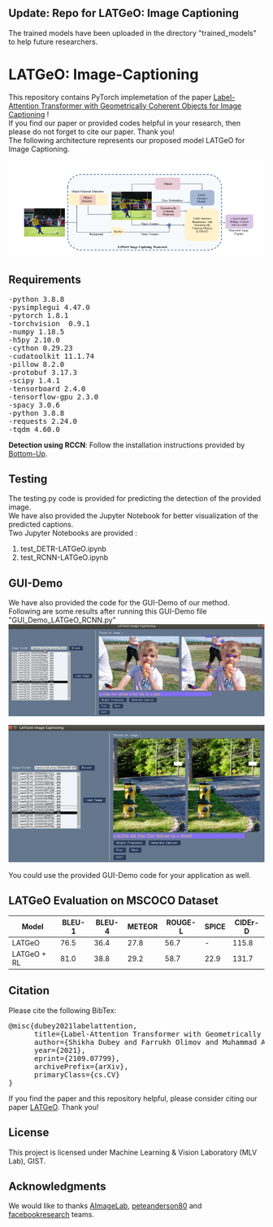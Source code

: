 ## Update: Repo for LATGeO: Image Captioning
The trained models have been uploaded in the directory "trained_models" to help future researchers.

# LATGeO: Image-Captioning
This repository contains PyTorch implemetation of the paper [Label-Attention Transformer with Geometrically Coherent Objects for Image Captioning](https://arxiv.org/pdf/2109.07799.pdf) ! \
If you find our paper or provided codes helpful in your research, then please do not forget to cite our paper. Thank you! \
The following architecture represents our proposed model LATGeO for Image Captioning. 

![alt text](https://github.com/shikha-gist/Image-Captioning/blob/main/caption_model/figure/arch.png)

## Requirements
<pre>
-python 3.8.8  
-pysimplegui 4.47.0
-pytorch 1.8.1
-torchvision  0.9.1
-numpy 1.18.5
-h5py 2.10.0 
-cython 0.29.23
-cudatoolkit 11.1.74
-pillow 8.2.0
-protobuf 3.17.3
-scipy 1.4.1
-tensorboard 2.4.0
-tensorflow-gpu 2.3.0
-spacy 3.0.6 
-python 3.8.8
-requests 2.24.0
-tqdm 4.60.0 
</pre>
**Detection using RCCN**: Follow the installation instructions provided by [Bottom-Up](https://github.com/peteanderson80/bottom-up-attention).
## Testing
The testing.py code is provided for predicting the detection of the provided image. \
We have also provided the Jupyter Notebook for better visualization of the predicted captions.\
Two Jupyter Notebooks are provided :
1. test_DETR-LATGeO.ipynb
2. test_RCNN-LATGeO.ipynb


## GUI-Demo
We have also provided the code for the GUI-Demo of our method.\
Following are some results after running this GUI-Demo file "GUI_Demo_LATGeO_RCNN.py"
![alt text](https://github.com/shikha-gist/Image-Captioning/blob/main/GUI_Demo_Results/demo6.png)

![alt text](https://github.com/shikha-gist/Image-Captioning/blob/main/GUI_Demo_Results/demo1.png)

You could use the provided GUI-Demo code for your application as well.


## LATGeO Evaluation on MSCOCO Dataset
Model | BLEU-1 | BLEU-4 | METEOR | ROUGE-L | SPICE | CIDEr-D 
--- | --- | --- | --- |--- |--- |--- 
LATGeO | 76.5 | 36.4 | 27.8 | 56.7 | - | 115.8
LATGeO + RL | 81.0 | 38.8 | 29.2 | 58.7 | 22.9 | 131.7 




## Citation
Please cite the following BibTex: 
<pre>
@misc{dubey2021labelattention, 
      title={Label-Attention Transformer with Geometrically Coherent Objects for Image Captioning}, 
      author={Shikha Dubey and Farrukh Olimov and Muhammad Aasim Rafique and Joonmo Kim and Moongu Jeon}, 
      year={2021}, 
      eprint={2109.07799}, 
      archivePrefix={arXiv}, 
      primaryClass={cs.CV} 
}
</pre>
If you find the paper and this repository helpful, please consider citing our paper [LATGeO](https://arxiv.org/pdf/2109.07799.pdf). Thank you!


## License
This project is licensed under Machine Learning & Vision Laboratory (MLV Lab), GIST. 


## Acknowledgments
We would like to thanks [AImageLab](https://github.com/aimagelab/meshed-memory-transformer), [peteanderson80](https://github.com/peteanderson80/bottom-up-attention) and [facebookresearch](https://github.com/facebookresearch/detr) teams.
